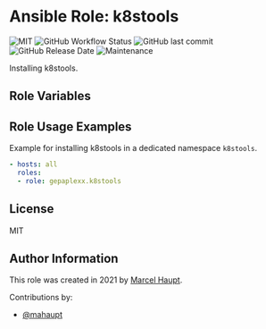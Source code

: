 # Ansible Role: k8stools

![MIT](https://img.shields.io/badge/license-MIT-brightgreen.svg?style=flat-square)
![GitHub Workflow Status](https://img.shields.io/github/workflow/status/gepaplexx/ansible-role-k8stools/Main?style=flat-square)
![GitHub last commit](https://img.shields.io/github/last-commit/gepaplexx/ansible-role-k8stools?style=flat-square)
![GitHub Release Date](https://img.shields.io/github/release-date/gepaplexx/ansible-role-k8stools?style=flat-square)
![Maintenance](https://img.shields.io/maintenance/yes/2022?style=flat-square)

Installing k8stools.

## Role Variables



## Role Usage Examples

Example for installing k8stools in a dedicated namespace `k8stools`.

```yaml
- hosts: all
  roles:
  - role: gepaplexx.k8stools
```

## License

MIT

## Author Information

This role was created in 2021 by [Marcel Haupt](https://github.com/mahaupt).

Contributions by:

- [@mahaupt](https://github.com/mahaupt)
